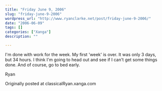 ```yaml
---
title: "Friday June 9, 2006"
slug: "friday-june-9-2006"
wordpress_url: "http://www.ryanclarke.net/post/friday-june-9-2006/"
date: "2006-06-09"
tags: []
categories: ["Xanga"]
description: ""

---
```


I'm done with work for the week. My first 'week' is over. It was only 3 days, but 34 hours. I think I'm going to head out and see if I can't get some things done. And of course, go to bed early.

Ryan

Originally posted at classicalRyan.xanga.com

